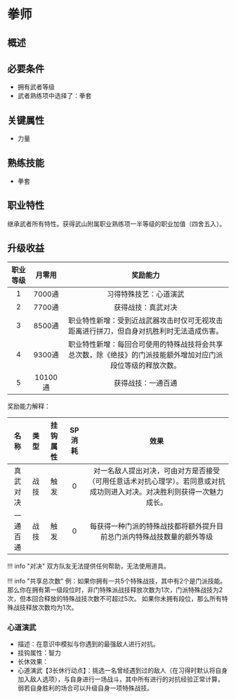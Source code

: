 # 拳师

## 概述



## 必要条件

* 拥有武者等级
* 武者熟练项中选择了：拳套

## 关键属性

* 力量

## 熟练技能

* 拳套
  
## 职业特性

继承武者所有特性。获得武山附属职业熟练项一半等级的职业加值（四舍五入）。

## 升级收益

职业等级|月零用|奖励能力
:--:|:--:|:--:
1|7000通|习得特殊技艺：心道演武
2|7700通|获得战技：真武对决
3|8500通|职业特性新增：受到近战武器攻击时仅可无视攻击距离进行拼刀，但自身对抗胜利时无法造成伤害。
4|9300通|职业特性新增：每回合可使用的特殊战技将会共享总次数，除《绝技》的门派技能额外增加对应门派段位等级的释放次数。
5|10100通|获得战技：一通百通

奖励能力解释：

名称|类型|挂钩属性|SP消耗|效果
:--:|:--:|:--:|:--:|:--:
真武对决|战技|触发|0|对一名敌人提出对决，可由对方是否接受（可用任意话术对抗心理学）。若同意或对抗成功则进入对决。对决胜利则获得一次魅力成长。
一通百通|战技|触发|0|每获得一种门派的特殊战技都将额外提升目前总门派内特殊战技数量的额外等级

!!! info "对决"
    双方队友无法提供任何帮助，无法使用道具。

!!! info "共享总次数"
    例：如果你拥有一共5个特殊战技，其中有2个是门派技能。
    那么你在拥有第一级段位时，非门特殊派战技释放次数为1次，门派特殊战技为2次，但本回合释放的特殊战技次数不可超过5次。
    如果你未拥有段位，那么所有特殊战技释放次数均为1次。

### 心道演武

* 描述：在意识中模拟与你遇到的最强敌人进行对抗。
* 挂钩属性：智力
* 长休效果：
* 心道演武【3长休行动点】：挑选一名曾经遇到过的敌人（在习得时默认将自身加入敌人选项），与自身进行一场战斗，其中所有进行的对抗经验正常计算，弱若自身胜利的场合可以升级自身一项特殊战技。